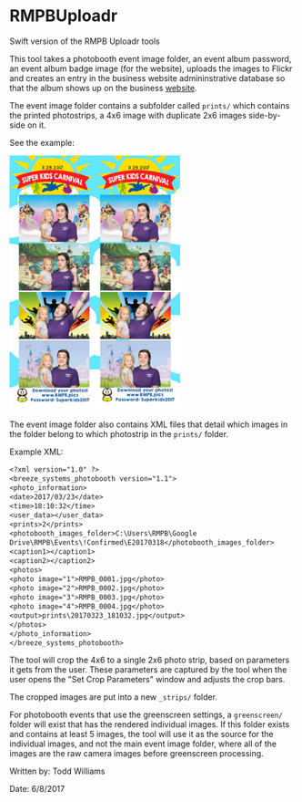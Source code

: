 # RMPBUploadr
Swift version of the RMPB Uploadr tools

This tool takes a photobooth event image folder, an event album password, an event album badge image (for the website), uploads the images to Flickr and creates an entry in the business website admininstrative database so that the album shows up on the business [website](http://www.rmpb.pics).

The event image folder contains a subfolder called `prints/` which contains the printed photostrips, a 4x6 image with duplicate 2x6 images side-by-side on it.

See the example:

<img src="https://github.com/williatf/rmpb-uploader/raw/master/testEventFolder/TestEventImagesFolder/prints/20170325_100553.jpg" width="300">

The event image folder also contains XML files that detail which images in the folder belong to which photostrip in the `prints/` folder.

Example XML:
```
<?xml version="1.0" ?>
<breeze_systems_photobooth version="1.1">
<photo_information>
<date>2017/03/23</date>
<time>18:10:32</time>
<user_data></user_data>
<prints>2</prints>
<photobooth_images_folder>C:\Users\RMPB\Google Drive\RMPB\Events\!Confirmed\E20170318</photobooth_images_folder>
<caption1></caption1>
<caption2></caption2>
<photos>
<photo image="1">RMPB_0001.jpg</photo>
<photo image="2">RMPB_0002.jpg</photo>
<photo image="3">RMPB_0003.jpg</photo>
<photo image="4">RMPB_0004.jpg</photo>
<output>prints\20170323_181032.jpg</output>
</photos>
</photo_information>
</breeze_systems_photobooth>
```

The tool will crop the 4x6 to a single 2x6 photo strip, based on parameters it gets from the user. These parameters are captured by the tool when the user opens the "Set Crop Parameters" window and adjusts the crop bars.

The cropped images are put into a new `_strips/` folder.

For photobooth events that use the greenscreen settings, a `greenscreen/` folder will exist that has the rendered individual images.  If this folder exists and contains at least 5 images, the tool will use it as the source for the individual images, and not the main event image folder, where all of the images are the raw camera images before greenscreen processing.

Written by: Todd Williams

Date: 6/8/2017
